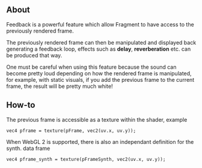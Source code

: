## About

Feedback is a powerful feature which allow Fragment to have access to the previously rendered frame.

The previously rendered frame can then be manipulated and displayed back generating a feedback loop, effects such as **delay**, **reverberation** etc. can be produced that way.

One must be careful when using this feature because the sound can become pretty loud depending on how the rendered frame is manipulated, for example, with static visuals, if you add the previous frame to the current frame, the result will be pretty much white!

## How-to

The previous frame is accessible as a texture within the shader, example

`vec4 pframe = texture(pFrame, vec2(uv.x, uv.y));`

When WebGL 2 is supported, there is also an independant definition for the synth. data frame

`vec4 pframe_synth = texture(pFrameSynth, vec2(uv.x, uv.y));`

